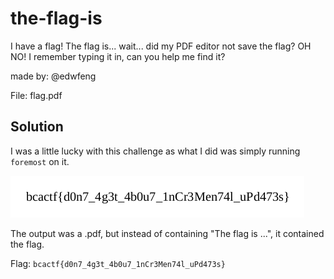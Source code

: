 # the-flag-is

I have a flag! The flag is... wait... did my PDF editor not save the flag? OH NO! I remember typing it in, can you help me find it?

made by: @edwfeng

File: flag.pdf

## Solution

I was a little lucky with this challenge as what I did was simply running ```foremost``` on it.

![](./1.png)

The output was a .pdf, but instead of containing "The flag is ...", it contained the flag.

Flag: ```bcactf{d0n7_4g3t_4b0u7_1nCr3Men74l_uPd473s}``` 